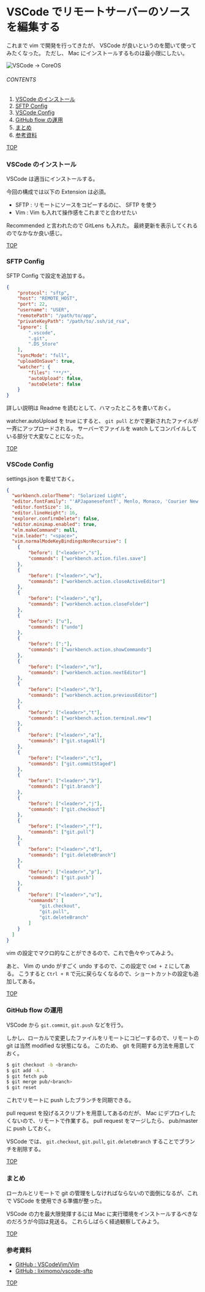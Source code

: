 # VSCode でリモートサーバーのソースを編集する
<a id="top"></a>

これまで vim で開発を行ってきたが、 VSCode が良いというのを聞いて使ってみたくなった。
ただし、 Mac にインストールするものは最小限にしたい。

![VSCode -> CoreOS](https://resources-live.sketch.cloud/files/d4d38384-0df4-43ec-b459-eac720bc3597.png?Expires=1542762000&Signature=BHZBnM2mWYzdVBD5d1BF1JX5Vge5ascogE52vMDo5GUwdZYX~A-qlfbm4N0cZz8y2HyBqjFmHlDT1YwhFFASMjw9IF2I9MB-zU6URXJVqUNp9i6DfV~Y9W0QZsRPA4cUECyQKO7l7pFHilkoh-G79IPLlk1wNMRLt~rJ8KGzSNw_&Key-Pair-Id=APKAJOITMW3RWOLNNPYA)


###### CONTENTS

1. [VSCode のインストール](#install-vscode)
1. [SFTP Config](#setup-sftp-config)
1. [VSCode Config](#setup-vscode-config)
1. [GitHub flow の運用](#github-flow)
1. [まとめ](#postscript)
1. [参考資料](#reference)


[TOP](#top)
<a id="install-vscode"></a>
### VSCode のインストール

VSCode は適当にインストールする。

今回の構成では以下の Extension は必須。

- SFTP : リモートにソースをコピーするのに、 SFTP を使う
- Vim : Vim も入れて操作感をこれまでと合わせたい

Recommended と言われたので GitLens も入れた。
最終更新を表示してくれるのでなかなか良い感じ。


[TOP](#top)
<a id="setup-sftp-config"></a>
### SFTP Config

SFTP Config で設定を追加する。

```json
{
    "protocol": "sftp",
    "host": "REMOTE_HOST",
    "port": 22,
    "username": "USER",
    "remotePath": "/path/to/app",
    "privateKeyPath": "/path/to/.ssh/id_rsa",
    "ignore": [
        ".vscode",
        ".git",
        ".DS_Store"
    ],
    "syncMode": "full",
    "uploadOnSave": true,
    "watcher": {
        "files": "**/*",
        "autoUpload": false,
        "autoDelete": false
    }
}
```

詳しい説明は Readme を読むとして、ハマったところを書いておく。

watcher.autoUpload を true にすると、 `git pull` とかで更新されたファイルが一斉にアップロードされる。
サーバーでファイルを watch してコンパイルしている部分で大変なことになった。


[TOP](#top)
<a id="setup-vscode-config"></a>
### VSCode Config

settings.json を載せておく。

```json
{
  "workbench.colorTheme": "Solarized Light",
  "editor.fontFamily": "'APJapanesefontT', Menlo, Monaco, 'Courier New', monospace",
  "editor.fontSize": 16,
  "editor.lineHeight": 16,
  "explorer.confirmDelete": false,
  "editor.minimap.enabled": true,
  "elm.makeCommand": null,
  "vim.leader": "<space>",
  "vim.normalModeKeyBindingsNonRecursive": [
    {
        "before": ["<leader>","s"],
        "commands": ["workbench.action.files.save"]
    },
    {
        "before": ["<leader>","w"],
        "commands": ["workbench.action.closeActiveEditor"]
    },
    {
        "before": ["<leader>","q"],
        "commands": ["workbench.action.closeFolder"]
    },
    {
        "before": ["u"],
        "commands": ["undo"]
    },
    {
        "before": [";"],
        "commands": ["workbench.action.showCommands"]
    },
    {
        "before": ["<leader>","n"],
        "commands": ["workbench.action.nextEditor"]
    },
    {
        "before": ["<leader>","h"],
        "commands": ["workbench.action.previousEditor"]
    },
    {
        "before": ["<leader>","t"],
        "commands": ["workbench.action.terminal.new"]
    },
    {
        "before": ["<leader>","a"],
        "commands": ["git.stageAll"]
    },
    {
        "before": ["<leader>","c"],
        "commands": ["git.commitStaged"]
    },
    {
        "before": ["<leader>","b"],
        "commands": ["git.branch"]
    },
    {
        "before": ["<leader>","j"],
        "commands": ["git.checkout"]
    },
    {
        "before": ["<leader>","f"],
        "commands": ["git.pull"]
    },
    {
        "before": ["<leader>","d"],
        "commands": ["git.deleteBranch"]
    },
    {
        "before": ["<leader>","p"],
        "commands": ["git.push"]
    },
    {
        "before": ["<leader>","u"],
        "commands": [
            "git.checkout",
            "git.pull",
            "git.deleteBranch"
        ]
    }
  ]
}
```

vim の設定でマクロ的なことができるので、これで色々やってみよう。

あと、 Vim の undo がすごく undo するので、この設定で `Cmd + Z` にしてある。
こうすると `Ctrl + R` で元に戻らなくなるので、ショートカットの設定も追加してある。


[TOP](#top)
<a id="github-flow"></a>
### GitHub flow の運用

VSCode から `git.commit`, `git.push` などを行う。

しかし、ローカルで変更したファイルをリモートにコピーするので、リモートの git は当然 modified な状態になる。
このため、 git を同期する方法を用意しておく。

```bash
$ git checkout -b <branch>
$ git add -A .
$ git fetch pub
$ git merge pub/<branch>
$ git reset
```

これでリモートに push したブランチを同期できる。

pull request を投げるスクリプトを用意してあるのだが、 Mac にデプロイしたくないので、リモートで作業する。
pull request をマージしたら、 pub/master に push しておく。

VSCode では、 `git.checkout`, `git.pull`, `git.deleteBranch` することでブランチを削除する。


[TOP](#top)
<a id="postscript"></a>
### まとめ

ローカルとリモートで git の管理をしなければならないので面倒になるが、これで VSCode を使用できる準備が整った。

VSCode の力を最大限発揮するには Mac に実行環境をインストールするべきなのだろうが今回は見送る。
これらしばらく経過観察してみよう。


[TOP](#top)
<a id="reference"></a>
### 参考資料

- [GitHub : VSCodeVim/Vim](https://github.com/VSCodeVim/Vim)
- [GitHub : liximomo/vscode-sftp](https://github.com/liximomo/vscode-sftp)


[TOP](#top)
